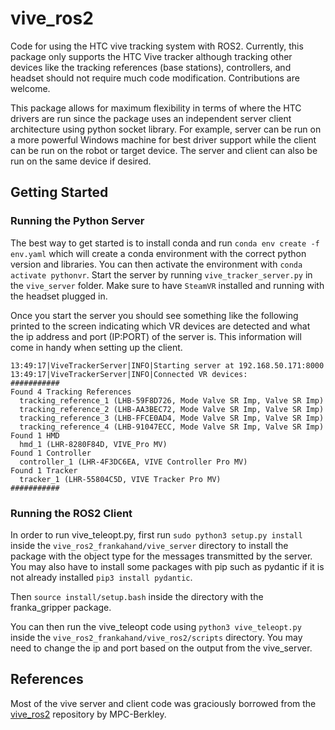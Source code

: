 # vive_ros2
Code for using the HTC vive tracking system with ROS2. Currently, this package only 
supports the HTC Vive tracker although tracking other devices like the tracking references (base stations), 
controllers, and headset should not require much code modification. Contributions are welcome. 

This package allows for maximum flexibility in terms of where the HTC drivers are run
since the package uses an independent server client architecture using python socket library.
For example, server can be run on a more powerful Windows machine for best driver support while
the client can be run on the robot or target device. The server and client can also
be run on the same device if desired. 

## Getting Started
### Running the Python Server
The best way to get started is to install conda and run `conda env create -f env.yaml` which 
will create a conda environment with the correct python version and libraries. You can then
activate the environment with `conda activate pythonvr`. Start the server by running `vive_tracker_server.py` in 
the `vive_server` folder. Make sure to have `SteamVR` installed and running with the headset plugged in.

Once you start the server you should see something like the following printed to the screen indicating which VR devices 
are detected and what the ip address and port (IP:PORT) of the server is. This information will come in handy when 
setting up the client.

```
13:49:17|ViveTrackerServer|INFO|Starting server at 192.168.50.171:8000
13:49:17|ViveTrackerServer|INFO|Connected VR devices: 
###########
Found 4 Tracking References
  tracking_reference_1 (LHB-59F8D726, Mode Valve SR Imp, Valve SR Imp)
  tracking_reference_2 (LHB-AA3BEC72, Mode Valve SR Imp, Valve SR Imp)
  tracking_reference_3 (LHB-FFCE0AD4, Mode Valve SR Imp, Valve SR Imp)
  tracking_reference_4 (LHB-91047ECC, Mode Valve SR Imp, Valve SR Imp)
Found 1 HMD
  hmd_1 (LHR-8280F84D, VIVE_Pro MV)
Found 1 Controller
  controller_1 (LHR-4F3DC6EA, VIVE Controller Pro MV)
Found 1 Tracker
  tracker_1 (LHR-55804C5D, VIVE Tracker Pro MV)
###########
```

### Running the ROS2 Client
In order to run vive_teleopt.py, first run `sudo python3 setup.py install` inside the `vive_ros2_frankahand/vive_server` directory
to install the package with the object type for the messages transmitted by the server. You may also have
to install some packages with pip such as pydantic if it is not already installed `pip3 install pydantic`.

Then `source install/setup.bash` inside the directory with the franka_gripper package.

You can then run the vive_teleopt code using `python3 vive_teleopt.py` inside the `vive_ros2_frankahand/vive_ros2/scripts` directory.
You may need to change the ip and port based on the output from the vive_server.

<!-- You can then run the node by running `ros2 run vive_ros2 vive_tracker_node.py --ros-args -p host_ip:=******** 
-p host_port:=****`. You should then be able to run `ros2 topic echo /tracker/odom` to verify 
the node is working. -->

## References
Most of the vive server and client code was graciously borrowed from the [vive_ros2](https://github.com/MPC-Berkeley/vive_ros2) repository by MPC-Berkley.